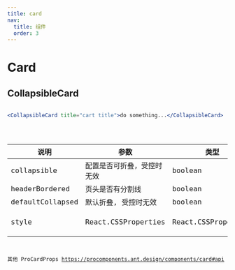 ```yaml
---
title: card
nav:
  title: 组件
  order: 3
---
```


# Card

## CollapsibleCard

```jsx | pure

<CollapsibleCard title="cart title">do something...</CollapsibleCard>

```

<code src="./demo/card-use.tsx" />


| 说明             | 参数                       | 类型                | 默认值               |
| ---------------- | -------------------------- | ------------------- | -------------------- |
| collapsible      | 配置是否可折叠，受控时无效 | boolean             | true                 |
| headerBordered   | 页头是否有分割线           | boolean             | true                 |
| defaultCollapsed | 默认折叠, 受控时无效       | boolean             | false                |
| style            | React.CSSProperties        | React.CSSProperties | { marginBottom: 16 } |

其他 ProCardProps https://procomponents.ant.design/components/card#api


